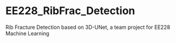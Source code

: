 # EE228_RibFrac_Detection
Rib Fracture Detection based on 3D-UNet, a team project for EE228 Machine Learning
